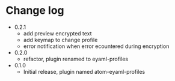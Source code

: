 Change log
=======
* 0.2.1
  * add preview encrypted text
  * add keymap to change profile
  * error notification when error ecountered during encryption
* 0.2.0
  * refactor, plugin renamed to eyaml-profiles
* 0.1.0
  * Initial release, plugin named atom-eyaml-profiles
